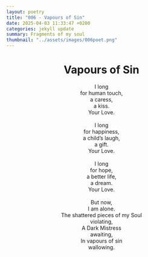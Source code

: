 ```yaml
---
layout: poetry
title: "006 - Vapours of Sin"
date: 2025-04-03 11:33:47 +0200
categories: jekyll update
summary: Fragments of my soul
thumbnail: "../assets/images/006poet.png"
---
```


<div style="text-align: center;">
<h1>Vapours of Sin</h1>
</div>
<div style="text-align: center;">
I long<br>
for human touch,<br>
a caress,<br>
a kiss.<br>
Your Love.<br>
<br>
I long<br>
for happiness,<br>
a child’s laugh,<br>
a gift.<br>
Your Love.<br>
<br>
I long<br>
for hope,<br>
a better life,<br>
a dream.<br>
Your Love.<br>
<br>
But now,<br>
I am alone.<br>
The shattered pieces of my Soul<br>
violating,<br>
A Dark Mistress<br>
awaiting,<br>
In vapours of sin<br>
wallowing.<br>
</div>
